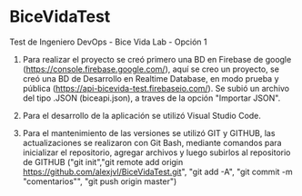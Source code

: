 # BiceVidaTest
Test de Ingeniero DevOps - Bice Vida Lab - Opción 1

1. Para realizar el proyecto se creó primero una BD en Firebase de google (https://console.firebase.google.com/), aquí se creo un proyecto, se creó una BD de Desarrollo en Realtime Database, en modo prueba y pública (https://api-bicevida-test.firebaseio.com/). Se subió un archivo del tipo .JSON (biceapi.json), a traves de la opción "Importar JSON".

2. Para el desarrollo de la aplicación se utilizó Visual Studio Code.

3. Para el mantenimiento de las versiones se utilizó GIT y GITHUB, las actualizaciones se realizaron con Git Bash, mediante comandos para inicializar el repositorio, agregar archivos y luego subirlos al repositorio de GITHUB ("git init","git remote add origin https://github.com/alexjvl/BiceVidaTest.git", "git add -A", "git commit -m "comentarios"", "git push origin master")
